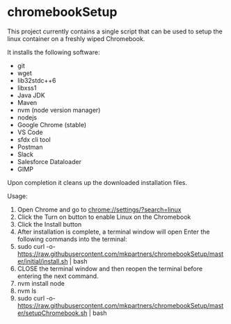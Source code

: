 # chromebookSetup

This project currently contains a single script that can be used to setup the linux container on a freshly wiped Chromebook.

It installs the following software:
* git 
* wget 
* lib32stdc++6 
* libxss1
* Java JDK
* Maven
* nvm (node version manager)
* nodejs
* Google Chrome (stable)
* VS Code
* sfdx cli tool
* Postman
* Slack
* Salesforce Dataloader
* GIMP

Upon completion it cleans up the downloaded installation files.

Usage:
1. Open Chrome and go to [chrome://settings/?search=linux](chrome://settings/?search=linux)
2. Click the Turn on button to enable Linux on the Chromebook
3. Click the Install button
4. After installation is complete, a terminal window will open
Enter the following commands into the terminal:
5. sudo curl -o- https://raw.githubusercontent.com/mkpartners/chromebookSetup/master/initial/install.sh | bash
6. CLOSE the terminal window and then reopen the terminal before entering the next command.
7. nvm install node
8. nvm ls
9. sudo curl -o- https://raw.githubusercontent.com/mkpartners/chromebookSetup/master/setupChromebook.sh | bash